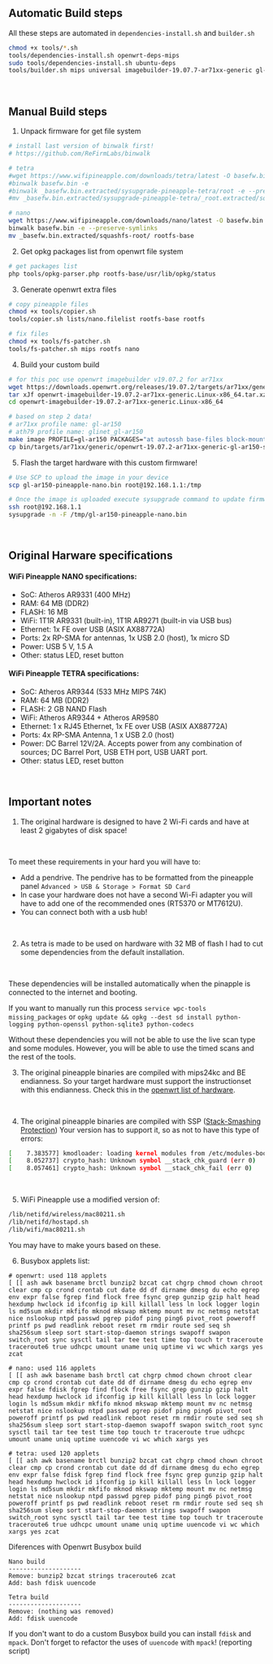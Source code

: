 ## Automatic Build steps

All these steps are automated in `dependencies-install.sh` and `builder.sh`
```bash
chmod +x tools/*.sh
tools/dependencies-install.sh openwrt-deps-mips
sudo tools/dependencies-install.sh ubuntu-deps
tools/builder.sh mips universal imagebuilder-19.07.7-ar71xx-generic gl-ar750s
```
<br>


## Manual Build steps

1. Unpack firmware for get file system
```bash
# install last version of binwalk first!
# https://github.com/ReFirmLabs/binwalk

# tetra
#wget https://www.wifipineapple.com/downloads/tetra/latest -O basefw.bin
#binwalk basefw.bin -e 
#binwalk _basefw.bin.extracted/sysupgrade-pineapple-tetra/root -e --preserve-symlinks
#mv _basefw.bin.extracted/sysupgrade-pineapple-tetra/_root.extracted/squashfs-root/ rootfs-base

# nano
wget https://www.wifipineapple.com/downloads/nano/latest -O basefw.bin
binwalk basefw.bin -e --preserve-symlinks
mv _basefw.bin.extracted/squashfs-root/ rootfs-base
```

2. Get opkg packages list from openwrt file system
```bash
# get packages list
php tools/opkg-parser.php rootfs-base/usr/lib/opkg/status
```

3. Generate openwrt extra files
```bash
# copy pineapple files
chmod +x tools/copier.sh
tools/copier.sh lists/nano.filelist rootfs-base rootfs

# fix files
chmod +x tools/fs-patcher.sh
tools/fs-patcher.sh mips rootfs nano
```

4. Build your custom build
```bash
# for this poc use openwrt imagebuilder v19.07.2 for ar71xx
wget https://downloads.openwrt.org/releases/19.07.2/targets/ar71xx/generic/openwrt-imagebuilder-19.07.2-ar71xx-generic.Linux-x86_64.tar.xz
tar xJf openwrt-imagebuilder-19.07.2-ar71xx-generic.Linux-x86_64.tar.xz
cd openwrt-imagebuilder-19.07.2-ar71xx-generic.Linux-x86_64

# based on step 2 data!
# ar71xx profile name: gl-ar150
# ath79 profile name: glinet_gl-ar150
make image PROFILE=gl-ar150 PACKAGES="at autossh base-files block-mount ca-certificates chat dnsmasq e2fsprogs ethtool firewall hostapd-utils ip6tables iperf3 iwinfo kmod-crypto-manager kmod-fs-ext4 kmod-fs-nfs kmod-fs-vfat kmod-gpio-button-hotplug kmod-ipt-offload kmod-leds-gpio kmod-ledtrig-default-on kmod-ledtrig-netdev kmod-ledtrig-timer kmod-mt76x2u kmod-nf-nathelper kmod-rt2800-usb kmod-rtl8187 kmod-rtl8192cu kmod-scsi-generic kmod-usb-acm kmod-usb-net-asix kmod-usb-net-asix-ax88179 kmod-usb-net-qmi-wwan kmod-usb-net-rndis kmod-usb-net-sierrawireless kmod-usb-net-smsc95xx kmod-usb-ohci kmod-usb-storage-extras kmod-usb-uhci kmod-usb2 libbz2-1.0 libcurl4 libelf1 libffi libgmp10 libiconv-full2 libintl libltdl7 libnet-1.2.x libnl200 libreadline8 libustream-mbedtls20150806 libxml2 logd macchanger mt7601u-firmware mtd nano ncat netcat nginx odhcp6c odhcpd-ipv6only openssh-client openssh-server openssh-sftp-server openssl-util php7-cgi php7-fpm php7-mod-hash php7-mod-json php7-mod-mbstring php7-mod-openssl php7-mod-session php7-mod-sockets php7-mod-sqlite3 ppp ppp-mod-pppoe procps-ng-pkill procps-ng-ps python-logging python-openssl python-sqlite3 rtl-sdr ssmtp tcpdump uboot-envtools uci uclibcxx uclient-fetch urandom-seed urngd usb-modeswitch usbreset usbutils wget wireless-tools wpad busybox libatomic1 libstdcpp6 -wpad-basic -dropbear" FILES=../rootfs
cp bin/targets/ar71xx/generic/openwrt-19.07.2-ar71xx-generic-gl-ar150-squashfs-sysupgrade.bin ../gl-ar150-pineapple-nano.bin
```

5. Flash the target hardware with this custom firmware!
```bash
# Use SCP to upload the image in your device
scp gl-ar150-pineapple-nano.bin root@192.168.1.1:/tmp 

# Once the image is uploaded execute sysupgrade command to update firmware
ssh root@192.168.1.1
sysupgrade -n -F /tmp/gl-ar150-pineapple-nano.bin
```
<br>


## Original Harware specifications

#### WiFi Pineapple NANO specifications:
- SoC: Atheros AR9331 (400 MHz)
- RAM: 64 MB (DDR2)
- FLASH: 16 MB
- WiFi: 1T1R AR9331 (built-in), 1T1R AR9271 (built-in via USB bus)
- Ethernet: 1x FE over USB (ASIX AX88772A)
- Ports: 2x RP-SMA for antennas, 1x USB 2.0 (host), 1x micro SD
- Power: USB 5 V, 1.5 A
- Other: status LED, reset button

#### WiFi Pineapple TETRA specifications:
- SoC: Atheros AR9344 (533 MHz MIPS 74K)
- RAM: 64 MB (DDR2)
- FLASH: 2 GB NAND Flash
- WiFi: Atheros AR9344 + Atheros AR9580
- Ethernet: 1 x RJ45 Ethernet, 1x FE over USB (ASIX AX88772A)
- Ports: 4x RP-SMA Antenna, 1 x USB 2.0 (host)
- Power: DC Barrel 12V/2A. Accepts power from any combination of sources; DC Barrel Port, USB ETH port, USB UART port.
- Other: status LED, reset button
<br>


## Important notes

1. The original hardware is designed to have 2 Wi-Fi cards and have at least 2 gigabytes of disk space!
<br>

To meet these requirements in your hard you will have to:
* Add a pendrive. The pendrive has to be formatted from the pineapple panel `Advanced > USB & Storage > Format SD Card`
* In case your hardware does not have a second Wi-Fi adapter you will have to add one of the recommended ones (RT5370 or MT7612U).
* You can connect both with a usb hub!
<br>

2. As tetra is made to be used on hardware with 32 MB of flash I had to cut some dependencies from the default installation.
<br>

These dependencies will be installed automatically when the pinapple is connected to the internet and booting.
<br>

If you want to manually run this process `service wpc-tools missing_packages` or `opkg update && opkg --dest sd install python-logging python-openssl python-sqlite3 python-codecs`
<br>

Without these dependencies you will not be able to use the live scan type and some modules.
However, you will be able to use the timed scans and the rest of the tools.
<br>

3. The original pineapple binaries are compiled with mips24kc and BE endianness.
So your target hardware must support the instructionset with this endianness. Check this in the [openwrt list of hardware](https://openwrt.org/docs/techref/instructionset/mips_24kc).
<br>

4. The original pineapple binaries are compiled with SSP ([Stack-Smashing Protection](https://openwrt.org/docs/guide-user/security/security-features)) 
Your version has to support it, so as not to have this type of errors:
```bash
[    7.383577] kmodloader: loading kernel modules from /etc/modules-boot.d/*
[    8.052737] crypto_hash: Unknown symbol __stack_chk_guard (err 0)
[    8.057461] crypto_hash: Unknown symbol __stack_chk_fail (err 0)
```
<br>

5. WiFi Pineapple use a modified version of:
```bash
/lib/netifd/wireless/mac80211.sh
/lib/netifd/hostapd.sh
/lib/wifi/mac80211.sh
```
You may have to make yours based on these.
<br>

6. Busybox applets list:
```
# openwrt: used 118 applets
[ [[ ash awk basename brctl bunzip2 bzcat cat chgrp chmod chown chroot clear cmp cp crond crontab cut date dd df dirname dmesg du echo egrep env expr false fgrep find flock free fsync grep gunzip gzip halt head hexdump hwclock id ifconfig ip kill killall less ln lock logger login ls md5sum mkdir mkfifo mknod mkswap mktemp mount mv nc netmsg netstat nice nslookup ntpd passwd pgrep pidof ping ping6 pivot_root poweroff printf ps pwd readlink reboot reset rm rmdir route sed seq sh sha256sum sleep sort start-stop-daemon strings swapoff swapon switch_root sync sysctl tail tar tee test time top touch tr traceroute traceroute6 true udhcpc umount uname uniq uptime vi wc which xargs yes zcat

# nano: used 116 applets
[ [[ ash awk basename bash brctl cat chgrp chmod chown chroot clear cmp cp crond crontab cut date dd df dirname dmesg du echo egrep env expr false fdisk fgrep find flock free fsync grep gunzip gzip halt head hexdump hwclock id ifconfig ip kill killall less ln lock logger login ls md5sum mkdir mkfifo mknod mkswap mktemp mount mv nc netmsg netstat nice nslookup ntpd passwd pgrep pidof ping ping6 pivot_root poweroff printf ps pwd readlink reboot reset rm rmdir route sed seq sh sha256sum sleep sort start-stop-daemon swapoff swapon switch_root sync sysctl tail tar tee test time top touch tr traceroute true udhcpc umount uname uniq uptime uuencode vi wc which xargs yes

# tetra: used 120 applets
[ [[ ash awk basename brctl bunzip2 bzcat cat chgrp chmod chown chroot clear cmp cp crond crontab cut date dd df dirname dmesg du echo egrep env expr false fdisk fgrep find flock free fsync grep gunzip gzip halt head hexdump hwclock id ifconfig ip kill killall less ln lock logger login ls md5sum mkdir mkfifo mknod mkswap mktemp mount mv nc netmsg netstat nice nslookup ntpd passwd pgrep pidof ping ping6 pivot_root poweroff printf ps pwd readlink reboot reset rm rmdir route sed seq sh sha256sum sleep sort start-stop-daemon strings swapoff swapon switch_root sync sysctl tail tar tee test time top touch tr traceroute traceroute6 true udhcpc umount uname uniq uptime uuencode vi wc which xargs yes zcat
```

Diferences with Openwrt Busybox build
```
Nano build
--------------------
Remove: bunzip2 bzcat strings traceroute6 zcat
Add: bash fdisk uuencode

Tetra build
--------------------
Remove: (nothing was removed)
Add: fdisk uuencode
```

If you don't want to do a custom Busybox build you can install `fdisk` and `mpack`.
Don't forget to refactor the uses of `uuencode` with `mpack`! (reporting script)<br>
